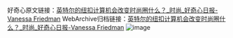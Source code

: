 好奇心原文链接：[英特尔的纽扣计算机会改变时尚圈什么？_时尚_好奇心日报-Vanessa Friedman](https://www.qdaily.com/articles/5128.html)
WebArchive归档链接：[英特尔的纽扣计算机会改变时尚圈什么？_时尚_好奇心日报-Vanessa Friedman](http://web.archive.org/web/20190623164008/https://www.qdaily.com/articles/5128.html)
![image](http://ww3.sinaimg.cn/large/007d5XDply1g3wgckirx8j30u032v7wh)